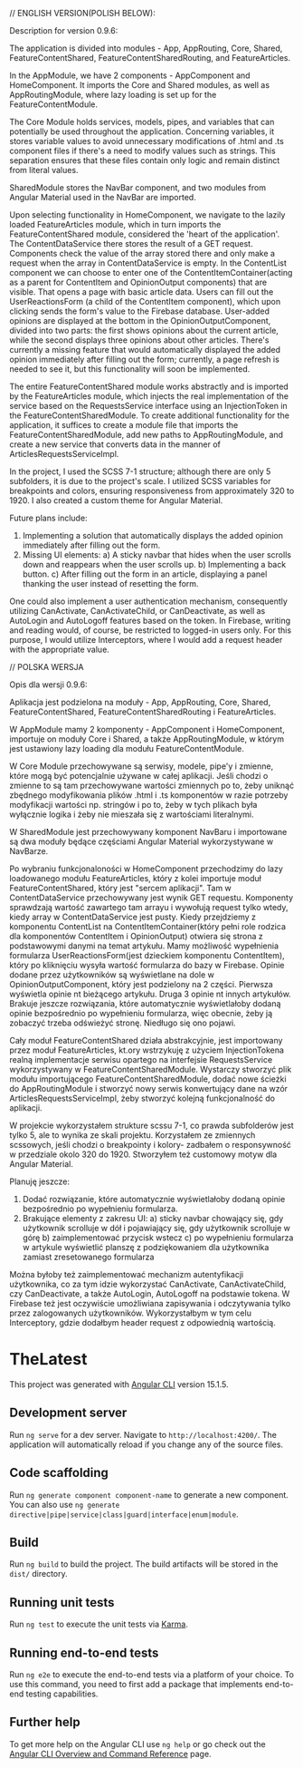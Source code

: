 // ENGLISH VERSION(POLISH BELOW):

Description for version 0.9.6:

The application is divided into modules - App, AppRouting, Core, Shared, FeatureContentShared, FeatureContentSharedRouting, and FeatureArticles.

In the AppModule, we have 2 components - AppComponent and HomeComponent. It imports the Core and Shared modules, as well as AppRoutingModule, 
where lazy loading is set up for the FeatureContentModule.

The Core Module holds services, models, pipes, and variables that can potentially be used throughout the application. Concerning variables, it 
stores variable values to avoid unnecessary modifications of .html and .ts component files if there's a need to modify values such as strings. 
This separation ensures that these files contain only logic and remain distinct from literal values.

SharedModule stores the NavBar component, and two modules from Angular Material used in the NavBar are imported.

Upon selecting functionality in HomeComponent, we navigate to the lazily loaded FeatureArticles module, which in turn imports the 
FeatureContentShared module, considered the 'heart of the application'. The ContentDataService there stores the result of a GET request. 
Components check the value of the array stored there and only make a request when the array in ContentDataService is empty. In the 
ContentList component we can choose to enter one of the ContentItemContainer(acting as a parent for ContentItem and OpinionOutput components) 
that are visible. That opens a page with basic article data. Users can fill out the UserReactionsForm (a child of the ContentItem component), 
which upon clicking sends the form's value to the Firebase database. User-added opinions are displayed at the bottom in the 
OpinionOutputComponent, divided into two parts: the first shows opinions about the current article, while the second displays three opinions 
about other articles. There's currently a missing feature that would automatically displayed the added opinion immediately after filling out 
the form; currently, a page refresh is needed to see it, but this functionality will soon be implemented.

The entire FeatureContentShared module works abstractly and is imported by the FeatureArticles module, which injects the real implementation of 
the service based on the RequestsService interface using an InjectionToken in the FeatureContentSharedModule. To create additional functionality 
for the application, it suffices to create a module file that imports the FeatureContentSharedModule, add new paths to AppRoutingModule, and 
create a new service that converts data in the manner of ArticlesRequestsServiceImpl.

In the project, I used the SCSS 7-1 structure; although there are only 5 subfolders, it is due to the project's scale. I utilized SCSS variables 
for breakpoints and colors, ensuring responsiveness from approximately 320 to 1920. I also created a custom theme for Angular Material.

Future plans include:

1. Implementing a solution that automatically displays the added opinion immediately after filling out the form.
2. Missing UI elements:
a) A sticky navbar that hides when the user scrolls down and reappears when the user scrolls up.
b) Implementing a back button.
c) After filling out the form in an article, displaying a panel thanking the user instead of resetting the form.

One could also implement a user authentication mechanism, consequently utilizing CanActivate, CanActivateChild, or CanDeactivate, as well as 
AutoLogin and AutoLogoff features based on the token. In Firebase, writing and reading would, of course, be restricted to logged-in users only. 
For this purpose, I would utilize Interceptors, where I would add a request header with the appropriate value.


// POLSKA WERSJA

Opis dla wersji 0.9.6:

Aplikacja jest podzielona na moduły - App, AppRouting, Core, Shared, FeatureContentShared, FeatureContentSharedRouting i FeatureArticles.

W AppModule mamy 2 komponenty - AppComponent i HomeComponent, importuje on moduły Core i Shared, a także AppRoutingModule, 
w którym jest ustawiony lazy loading dla modułu FeatureContentModule.

W Core Module przechowywane są serwisy, modele, pipe'y i zmienne, które mogą być potencjalnie używane w całej aplikacji.
Jeśli chodzi o zmienne to są tam przechowywane wartości zmiennych po to, żeby uniknąć zbędnego modyfikowania plików .html i .ts komponentów
w razie potrzeby modyfikacji wartości np. stringów i po to, żeby w tych plikach była wyłącznie logika i żeby nie mieszała się z wartościami
literalnymi.

W SharedModule jest przechowywany komponent NavBaru i importowane są dwa moduły będące częściami Angular Material wykorzystywane w NavBarze.

Po wybraniu funkcjonaloności w HomeComponent przechodzimy do lazy loadowanego modułu FeatureArticles, który z kolei importuje moduł 
FeatureContentShared, który jest "sercem aplikacji". Tam w ContentDataService przechowywany jest wynik GET requestu. Komponenty sprawdzają 
wartość zawartego tam arrayu i wywołują request tylko wtedy, kiedy array w ContentDataService jest pusty. Kiedy przejdziemy z komponentu 
ContentList na ContentItemContainer(który pełni role rodzica dla komponentów ContentItem i OpinionOutput) otwiera się strona z podstawowymi 
danymi na temat artykułu. Mamy możliwość wypełnienia formularza UserReactionsForm(jest dzieckiem komponentu ContentItem), który po kliknięciu wysyła 
wartość formularza do bazy w Firebase. Opinie dodane przez użytkowników są wyświetlane na dole w OpinionOutputComponent, który jest 
podzielony na 2 części. Pierwsza wyświetla opinie nt bieżącego artykułu. Druga 3 opinie nt innych artykułów. Brakuje jeszcze rozwiązania, 
które automatycznie wyświetlałoby dodaną opinie bezpośrednio po wypełnieniu formularza, więc obecnie, żeby ją zobaczyć trzeba odświeżyć 
stronę. Niedługo się ono pojawi.

Cały moduł FeatureContentShared działa abstrakcyjnie, jest importowany przez moduł FeatureArticles, kt.ory wstrzykuję z użyciem InjectionTokena 
realną implementacje serwisu opartego na interfejsie RequestsService wykorzystywany w FeatureContentSharedModule. Wystarczy stworzyć 
plik modułu importującego FeatureContentSharedModule, dodać nowe ścieżki do AppRoutingModule i stworzyć nowy serwis konwertujący dane na 
wzór ArticlesRequestsServiceImpl, żeby stworzyć kolejną funkcjonalność do aplikacji.

W projekcie wykorzystałem strukture scssu 7-1, co prawda subfolderów jest tylko 5, ale to wynika ze skali projektu. Korzystałem ze 
zmiennych scssowych, jeśli chodzi o breakpointy i kolory- zadbałem o responsywność w przedziale okolo 320 do 1920. Stworzyłem też customowy 
motyw dla Angular Material.

Planuję jeszcze:
1. Dodać rozwiązanie, które automatycznie wyświetlałoby dodaną opinie bezpośrednio po wypełnieniu formularza.
2. Brakujące elementy z zakresu UI: 
a) sticky navbar chowający się, gdy użytkownik scrolluje w dół i pojawiający się, gdy użytkownik scrolluje w 
górę
b) zaimplementować przycisk wstecz
c) po wypełnieniu formularza w artykule wyświetlić planszę z podziękowaniem dla użytkownika zamiast zresetowanego formularza

Można byłoby też zaimplementować mechanizm autentyfikacji użytkownika, co za tym idzie wykorzystać CanActivate, CanActivateChild, czy 
CanDeactivate, a także AutoLogin, AutoLogoff na podstawie tokena. W Firebase też jest oczywiście umożliwiana zapisywania i odczytywania 
tylko przez zalogowanych użytkowników. Wykorzystałbym w tym celu Interceptory, gdzie dodałbym header request z odpowiednią wartością.


# TheLatest

This project was generated with [Angular CLI](https://github.com/angular/angular-cli) version 15.1.5.

## Development server

Run `ng serve` for a dev server. Navigate to `http://localhost:4200/`. The application will automatically reload if you change any of the source files.

## Code scaffolding

Run `ng generate component component-name` to generate a new component. You can also use `ng generate directive|pipe|service|class|guard|interface|enum|module`.

## Build

Run `ng build` to build the project. The build artifacts will be stored in the `dist/` directory.

## Running unit tests

Run `ng test` to execute the unit tests via [Karma](https://karma-runner.github.io).

## Running end-to-end tests

Run `ng e2e` to execute the end-to-end tests via a platform of your choice. To use this command, you need to first add a package that implements end-to-end testing capabilities.

## Further help

To get more help on the Angular CLI use `ng help` or go check out the [Angular CLI Overview and Command Reference](https://angular.io/cli) page.
